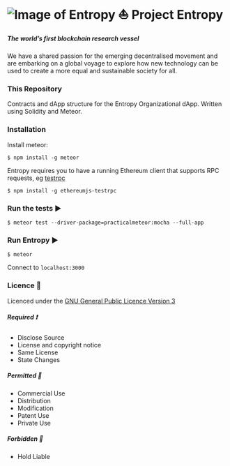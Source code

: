 ![Image of Entropy](http://bitboatassets.s3.amazonaws.com/bitboat/assets/cat_from_above-62983c38ea2bf422f52a411ff46d3756689ae2f5348f5026819701746d170ffb.jpg)
:sailboat: Project Entropy
===
##### The world’s first blockchain research vessel

We have a shared passion for the emerging decentralised movement and are embarking on a global voyage to explore how new technology can be used to create a more equal and sustainable society for all.

### This Repository

Contracts and dApp structure for the Entropy Organizational dApp. Written using Solidity and Meteor.



### Installation
Install meteor:

`$ npm install -g meteor`

Entropy requires you to have a running Ethereum client that supports RPC requests, eg
[testrpc](https://github.com/ethereumjs/testrpc)

`$ npm install -g ethereumjs-testrpc`

### Run the tests :arrow_forward:
`$ meteor test --driver-package=practicalmeteor:mocha --full-app`


### Run Entropy :arrow_forward:
`$ meteor`

Connect to `localhost:3000`

### Licence :hammer:

Licenced under the [GNU General Public Licence Version 3](http://www.gnu.org/licenses/gpl-3.0.txt)

##### Required :exclamation:

* Disclose Source
* License and copyright notice
* Same License
* State Changes

##### Permitted :rainbow:

* Commercial Use
* Distribution
* Modification
* Patent Use
* Private Use

##### Forbidden :no_entry_sign:

* Hold Liable
